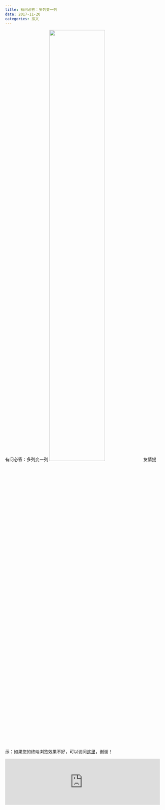 ```yaml
---
title: 有问必答：多列变一列
date: 2017-11-20
categories: 推文
---
```

有问必答：多列变一列
<img src="http://mmbiz.qpic.cn/mmbiz_jpg/ACviaWTBFxhYGsBoHaszGOiajXtvSGajatfxVU7p5GWlcfUkBq4UhGHRGfI86zeQnCjicpDU05Er1ricsDNLLI1YYg/0?wx_fmt=jpeg" style="width: 60%; height: auto;"/><!--more-->
友情提示：如果您的终端浏览效果不好，可以访问[这里](https://stata-club.github.io/stata_article/2017-11-20.html)，谢谢！
<iframe src="https://stata-club.github.io/stata_article/2017-11-20.html" id="iframepage" frameborder="0" scrolling="no" marginheight="0" marginwidth="0" width="100%" onLoad="iFrameHeight()"></iframe>
<script type="text/javascript" language="javascript">
function iFrameHeight() {
var ifm= document.getElementById("iframepage");
var subWeb = document.frames ? document.frames["iframepage"].document : ifm.contentDocument;   
if(ifm != null && subWeb != null) {
 ifm.height = subWeb.body.scrollHeight;
} 
} 
</script> 
